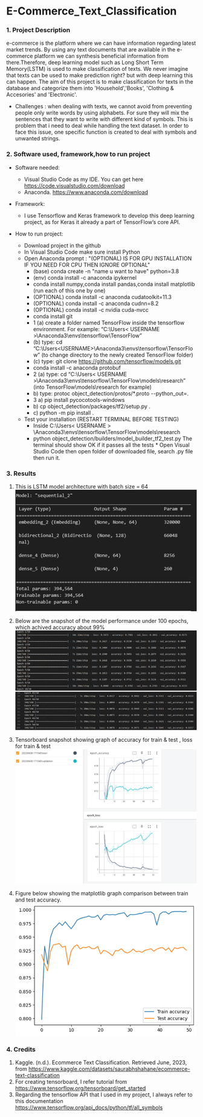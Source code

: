 # E-Commerce_Text_Classification 

### 1. Project Description
e-commerce is the platform where we can have information regarding latest market trends. By using any text documents that are available in the e-commerce platform we can synthesis beneficial information from there.Therefore, deep learning model such as Long Short Term Memory(LSTM) is used to make classification of texts. We never imagine that texts can be used to make prediction right? but with deep learning this can happen. The aim of this project is to make classification for texts in the database and categorize them into 'Household','Books', 'Clothing & Accesories' and 'Electronic'.

 * Challenges : when dealing with texts, we cannot avoid from preventing people only write words by using alphabets. For sure they will mix the sentences that they want to write with different kind of symbols. This is problem that i need to deal while handling the text dataset. In order to face this issue, one specific function is created to deal with symbols and unwanted strings.
 
### 2. Software used, framework,how to run project
   * Software needed:
     * Visual Studio Code as my IDE. You can get here https://code.visualstudio.com/download
     * Anaconda. https://www.anaconda.com/download

   * Framework:
     * I use Tensorflow and Keras framework to develop this deep learning project, as for Keras it already a part of TensorFlow’s core API.
   
   * How to run project:
     * Download project in the github
     * In Visual Studio Code make sure install Python
     * Open Anaconda prompt : "(OPTIONAL) IS FOR GPU INSTALLATION IF YOU NEED FOR CPU THEN IGNORE OPTIONAL"
        * (base) conda create -n "name u want to have" python=3.8
        * (env) conda install -c anaconda ipykernel
        * conda install numpy,conda install pandas,conda install matplotlib (run each of this one by one)
        * (OPTIONAL) conda install -c anaconda cudatoolkit=11.3
        * (OPTIONAL) conda install -c anaconda cudnn=8.2
        * (OPTIONAL) conda install -c nvidia cuda-nvcc
        * conda install git
        * 1 (a) create a folder named TensorFlow inside the tensorflow environment. For example: “C:\Users\< USERNAME >\Anaconda3\envs\tensorflow\TensorFlow”
        * (b) type: cd “C:\Users\<USERNAME>\Anaconda3\envs\tensorflow\TensorFlow” (to change directory to the newly created TensorFlow folder) 
        * (c) type: git clone https://github.com/tensorflow/models.git
        * conda install -c anaconda protobuf
        * 2 (a) type: cd “C:\Users\< USERNAME >\Anaconda3\envs\tensorflow\TensorFlow\models\research” (into TensorFlow\models\research for example)
        * b) type: protoc object_detection/protos/*.proto --python_out=.
        * 3 a) pip install pycocotools-windows
        * b) cp object_detection/packages/tf2/setup.py .
        * c) python -m pip install .
      * Test your installation (RESTART TERMINAL BEFORE TESTING)  
         * Inside C:\Users\< USERNAME > \Anaconda3\envs\tensorflow\TensorFlow\models\research
         * python object_detection/builders/model_builder_tf2_test.py The terminal should show OK if it passes all the tests
    * Open Visual Studio Code then open folder of downloaded file, search .py file then run it.

### 3. Results

1. This is LSTM model architecture with batch size = 64
![model_architecture](https://github.com/dalila28/E-Commerce_Text_Classification/blob/main/images/model_architecture.png)

2. Below are the snapshot of the model performance under 100 epochs, which achived accuracy about 99%
![model_performance1](https://github.com/dalila28/E-Commerce_Text_Classification/blob/main/images/mode_performance1.png)
![model_performance2](https://github.com/dalila28/E-Commerce_Text_Classification/blob/main/images/model_performance2.png)

3. Tensorboard snapshot showing graph of accuracy for train & test , loss for train & test
![tensorboard](https://github.com/dalila28/E-Commerce_Text_Classification/blob/main/images/tensorboard.png)

4. Figure below showing the matplotlib graph comparison between train and test accuracy.
![train_vs_test](https://github.com/dalila28/E-Commerce_Text_Classification/blob/main/images/train_vs_test.png)

### 4. Credits
1. Kaggle. (n.d.). Ecommerce Text Classification. Retrieved June, 2023, from https://www.kaggle.com/datasets/saurabhshahane/ecommerce-text-classification
2. For creating tensorboard, I refer tutorial from https://www.tensorflow.org/tensorboard/get_started
3. Regarding the tensorflow API that I used in my project, I always refer to this documentation https://www.tensorflow.org/api_docs/python/tf/all_symbols
